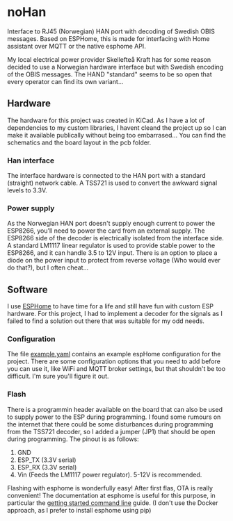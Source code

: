 # noHan

Interface to RJ45 (Norwegian) HAN port with decoding of Swedish OBIS messages. Based on ESPHome,
this is made for interfacing with Home assistant over MQTT or the native esphome API.

My local electrical power provider Skellefteå Kraft has for some reason decided to use
a Norwegian hardware interface but with Swedish encoding of the OBIS messages. The HAND "standard"
seems to be so open that every operator can find its own variant...

## Hardware

The hardware for this project was created in KiCad. As I have a lot of dependencies to my custom
libraries, I havent cleand the project up so I can make it available publically without being
too embarrased... You can find the schematics and the board layout in the pcb folder.

### Han interface

The interface hardware is connected to the HAN port with a standard (straight) network cable.
A TSS721 is used to convert the awkward signal levels to 3.3V.

### Power supply

As the Norwegian HAN port doesn't supply enough current to power the ESP8266, you'll need to
power the card from an external supply. The ESP8266 side of the decoder is electrically isolated
from the interface side. A standard LM1117 linear regulator is used to provide stable power
to the ESP8266, and it can handle 3.5 to 12V input. There is an option to place a diode on the
power input to protect from reverse voltage (Who would ever do that?), but I often cheat...

## Software

I use [ESPHome](https://esphome.io) to have time for a life and still have fun with custom
ESP hardware. For this project, I had to implement a decoder for the signals as I failed to
find a solution out there that was suitable for my odd needs.

### Configuration

The file [example.yaml](example.yaml) contains an example espHome configuration for the project.
There are some configuration options that you need to add before you can use it, like WiFi and
MQTT broker settings, but that shouldn't be too difficult. I'm sure you'll figure it out.

### Flash

There is a programmin header available on the board that can also be used to supply power
to the ESP during programming. I found some rumours on the internet that there could be
some disturbances during programming from the TSS721 decoder, so I added a jumper (JP1)
that should be open during programming. The pinout is as follows:

1. GND
2. ESP_TX (3.3V serial)
3. ESP_RX (3.3V serial)
4. Vin (Feeds the LM1117 power regulator). 5-12V is recommended.

Flashing with esphome is wonderfully easy! After first flas, OTA is really convenient!
The documentation at esphome is useful for this purpose, in particular the
[getting started command line](https://esphome.io/guides/getting_started_command_line.html) guide.
(I don't use the Docker approach, as I prefer to install esphome using pip)
